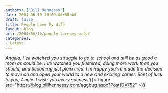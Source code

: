 ```yaml
---
authors: ["Bill Hennessy"]
date: 2004-06-10 13:00:00+00:00
draft: false
title: People Love My Wife
layout: blog
url: /2004/06/10/people-love-my-wife/
categories:
- Latest
---
```


_Angela, I've watched you struggle to go to school and still be as good a mom as could be. I've watched you flustered, doing more work than you should, and becoming just plain tired. I'm happy you've made the decision to move on and open your world to a new and exciting career. Best of luck to you, Angie. I wish you every success!_{{< figure src="https://blog.billhennessy.com/aggbug.aspx?PostID=752" >}}

